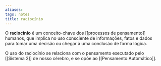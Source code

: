 ```yaml
---
aliases: 
tags: notes
title: raciocínio
---
```


O **raciocínio** é um conceito-chave dos [[processos de pensamento]] humanos, que implica no uso consciente de informações, fatos e dados para tomar uma decisão ou chegar à uma conclusáo de forma lógica.

O uso do raciocínio se relaciona com o pensamento executado pelo [[Sistema 2]] de nosso cérebro, e se opõe ao [[Pensamento Automático]].